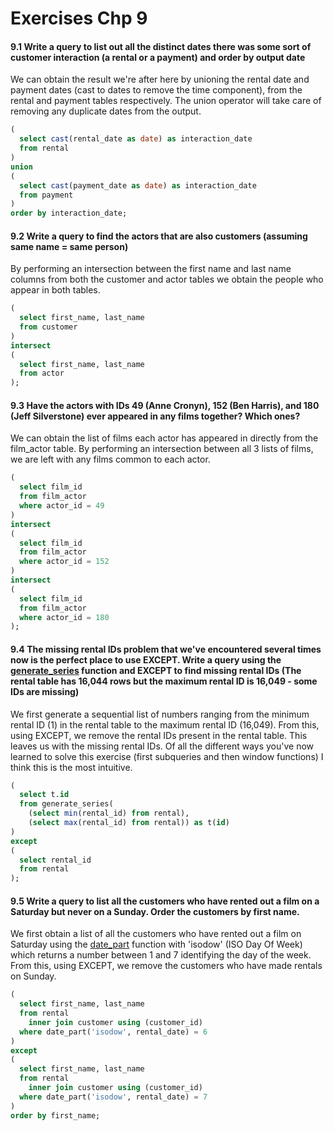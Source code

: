 # Exercises Chp 9

#### 9.1 Write a query to list out all the distinct dates there was some sort of customer interaction (a rental or a payment) and order by output date

We can obtain the result we're after here by unioning the rental date and payment dates (cast to dates to remove the time component), from the rental and payment tables respectively. The union operator will take care of removing any duplicate dates from the output. 

```sql
(
  select cast(rental_date as date) as interaction_date
  from rental
)
union
(
  select cast(payment_date as date) as interaction_date
  from payment
)
order by interaction_date;
```

#### 9.2 Write a query to find the actors that are also customers (assuming same name = same person)

By performing an intersection between the first name and last name columns from both the customer and actor tables we obtain the people who appear in both tables. 

```sql
(
  select first_name, last_name
  from customer
)
intersect
(
  select first_name, last_name
  from actor
);
```

#### 9.3 Have the actors with IDs 49 (Anne Cronyn), 152 (Ben Harris), and 180 (Jeff Silverstone) ever appeared in any films together? Which ones?

We can obtain the list of films each actor has appeared in directly from the film_actor table. By performing an intersection between all 3 lists of films, we are left with any films common to each actor. 

```sql
(
  select film_id
  from film_actor
  where actor_id = 49
)
intersect
(
  select film_id
  from film_actor
  where actor_id = 152
)
intersect
(
  select film_id
  from film_actor
  where actor_id = 180
);
```

#### 9.4 The missing rental IDs problem that we've encountered several times now is the perfect place to use EXCEPT. Write a query using the [generate_series](https://www.postgresql.org/docs/current/functions-srf.html) function and EXCEPT to find missing rental IDs (The rental table has 16,044 rows but the maximum rental ID is 16,049 - some IDs are missing)

We first generate a sequential list of numbers ranging from the minimum rental ID (1) in the rental table to the maximum rental ID (16,049). From this, using EXCEPT, we remove the rental IDs present in the rental table. This leaves us with the missing rental IDs. Of all the different ways you've now learned to solve this exercise (first subqueries and then window functions) I think this is the most intuitive. 

```sql
(
  select t.id
  from generate_series(
    (select min(rental_id) from rental),
    (select max(rental_id) from rental)) as t(id)
)
except
(
  select rental_id
  from rental
);
```

#### 9.5 Write a query to list all the customers who have rented out a film on a Saturday but never on a Sunday. Order the customers by first name.

We first obtain a list of all the customers who have rented out a film on Saturday using the [date_part](https://www.postgresql.org/docs/current/functions-datetime.html) function with 'isodow' (ISO Day Of Week) which returns a number between 1 and 7 identifying the day of the week. From this, using EXCEPT, we remove the customers who have made rentals on Sunday. 

```sql
(
  select first_name, last_name
  from rental
    inner join customer using (customer_id)
  where date_part('isodow', rental_date) = 6
)
except
(
  select first_name, last_name
  from rental
    inner join customer using (customer_id)
  where date_part('isodow', rental_date) = 7
)
order by first_name;
```

#### 

```sql

```

#### 

```sql

```

#### 

```sql

```
